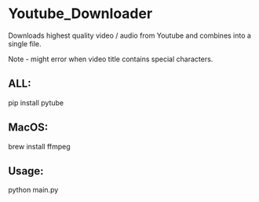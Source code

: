 # Youtube_Downloader

Downloads highest quality video / audio from Youtube and combines into a single file.

Note - might error when video title contains special characters.

## ALL:

  pip install pytube

## MacOS:

  brew install ffmpeg

## Usage:

  python main.py 
